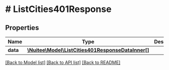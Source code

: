 # # ListCities401Response

## Properties

Name | Type | Description | Notes
------------ | ------------- | ------------- | -------------
**data** | [**\Nuitee\Model\ListCities401ResponseDataInner[]**](ListCities401ResponseDataInner.md) |  | [optional]

[[Back to Model list]](../../README.md#models) [[Back to API list]](../../README.md#endpoints) [[Back to README]](../../README.md)
